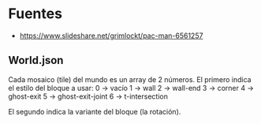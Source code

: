 # Fuentes

* https://www.slideshare.net/grimlockt/pac-man-6561257


## World.json

Cada mosaico (tile) del mundo es un array de 2 números. El primero indica el
estilo del bloque a usar:
    0 -> vacío
    1 -> wall
    2 -> wall-end
    3 -> corner
    4 -> ghost-exit
    5 -> ghost-exit-joint
    6 -> t-intersection

El segundo indica la variante del bloque (la rotación).